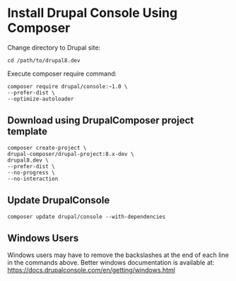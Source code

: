 # Install Drupal Console Using Composer

Change directory to Drupal site:
```
cd /path/to/drupal8.dev
```

Execute composer require command: 
```
composer require drupal/console:~1.0 \
--prefer-dist \
--optimize-autoloader
```

## Download using DrupalComposer project template
```
composer create-project \
drupal-composer/drupal-project:8.x-dev \
drupal8.dev \
--prefer-dist \
--no-progress \
--no-interaction
```

## Update DrupalConsole
```
composer update drupal/console --with-dependencies
```

## Windows Users
Windows users may have to remove the backslashes at the end of each line in the commands above. Better windows documentation is available at: https://docs.drupalconsole.com/en/getting/windows.html

